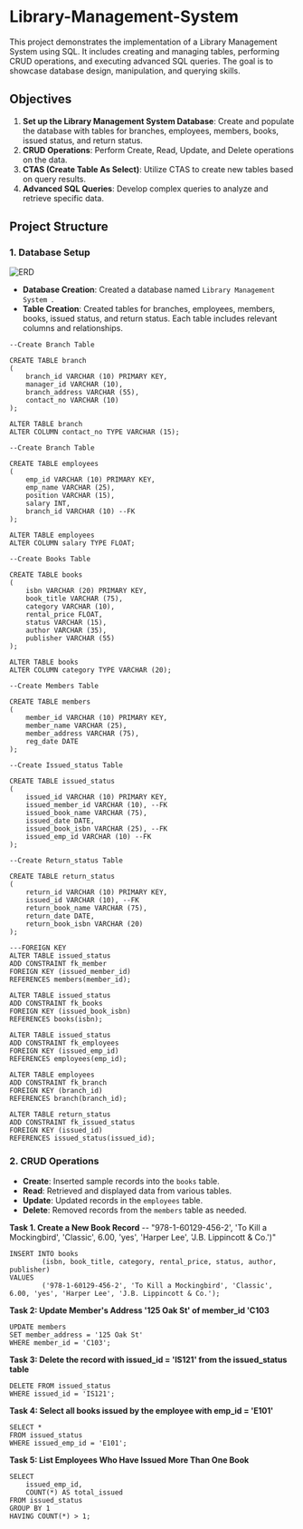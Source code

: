 # Library-Management-System

This project demonstrates the implementation of a Library Management System using SQL. It includes creating and managing tables, performing CRUD operations, and executing advanced SQL queries. The goal is to showcase database design, manipulation, and querying skills.

## Objectives

1. **Set up the Library Management System Database**: Create and populate the database with tables for branches, employees, members, books, issued status, and return status.
2. **CRUD Operations**: Perform Create, Read, Update, and Delete operations on the data.
3. **CTAS (Create Table As Select)**: Utilize CTAS to create new tables based on query results.
4. **Advanced SQL Queries**: Develop complex queries to analyze and retrieve specific data.

## Project Structure

### 1. Database Setup
![ERD](https://github.com/najirh/Library-System-Management---P2/blob/main/library_erd.png)

- **Database Creation**: Created a database named `Library Management System `.
- **Table Creation**: Created tables for branches, employees, members, books, issued status, and return status. Each table includes relevant columns and relationships.

```
--Create Branch Table

CREATE TABLE branch
(
	branch_id VARCHAR (10) PRIMARY KEY,
	manager_id VARCHAR (10),
	branch_address VARCHAR (55),
	contact_no VARCHAR (10)
);

ALTER TABLE branch
ALTER COLUMN contact_no TYPE VARCHAR (15);

--Create Branch Table

CREATE TABLE employees
(
	emp_id VARCHAR (10) PRIMARY KEY,
	emp_name VARCHAR (25),
	position VARCHAR (15),
	salary INT,
	branch_id VARCHAR (10) --FK
);

ALTER TABLE employees
ALTER COLUMN salary TYPE FLOAT;

--Create Books Table

CREATE TABLE books
(
	isbn VARCHAR (20) PRIMARY KEY,
	book_title VARCHAR (75),
	category VARCHAR (10),
	rental_price FLOAT,
	status VARCHAR (15),
	author VARCHAR (35),
	publisher VARCHAR (55)
);

ALTER TABLE books
ALTER COLUMN category TYPE VARCHAR (20);

--Create Members Table

CREATE TABLE members
(
	member_id VARCHAR (10) PRIMARY KEY,
	member_name VARCHAR (25),
	member_address VARCHAR (75),
	reg_date DATE
);

--Create Issued_status Table

CREATE TABLE issued_status
(
	issued_id VARCHAR (10) PRIMARY KEY,
	issued_member_id VARCHAR (10), --FK
	issued_book_name VARCHAR (75),
	issued_date DATE,
	issued_book_isbn VARCHAR (25), --FK
	issued_emp_id VARCHAR (10) --FK
);

--Create Return_status Table

CREATE TABLE return_status
(
	return_id VARCHAR (10) PRIMARY KEY,
	issued_id VARCHAR (10), --FK
	return_book_name VARCHAR (75),
	return_date DATE,
	return_book_isbn VARCHAR (20)
);

---FOREIGN KEY
ALTER TABLE issued_status
ADD CONSTRAINT fk_member
FOREIGN KEY (issued_member_id)
REFERENCES members(member_id);

ALTER TABLE issued_status
ADD CONSTRAINT fk_books
FOREIGN KEY (issued_book_isbn)
REFERENCES books(isbn);

ALTER TABLE issued_status
ADD CONSTRAINT fk_employees
FOREIGN KEY (issued_emp_id)
REFERENCES employees(emp_id);

ALTER TABLE employees
ADD CONSTRAINT fk_branch
FOREIGN KEY (branch_id)
REFERENCES branch(branch_id);

ALTER TABLE return_status
ADD CONSTRAINT fk_issued_status
FOREIGN KEY (issued_id)
REFERENCES issued_status(issued_id);
```

### 2. CRUD Operations

- **Create**: Inserted sample records into the `books` table.
- **Read**: Retrieved and displayed data from various tables.
- **Update**: Updated records in the `employees` table.
- **Delete**: Removed records from the `members` table as needed.

**Task 1. Create a New Book Record**
-- "978-1-60129-456-2', 'To Kill a Mockingbird', 'Classic', 6.00, 'yes', 'Harper Lee', 'J.B. Lippincott & Co.')"
```
INSERT INTO books
		(isbn, book_title, category, rental_price, status, author, publisher)
VALUES
		('978-1-60129-456-2', 'To Kill a Mockingbird', 'Classic', 6.00, 'yes', 'Harper Lee', 'J.B. Lippincott & Co.');
```

**Task 2: Update Member's Address '125 Oak St' of member_id 'C103**

```
UPDATE members
SET member_address = '125 Oak St'
WHERE member_id = 'C103';
```

**Task 3: Delete the record with issued_id = 'IS121' from the issued_status table**

```
DELETE FROM issued_status
WHERE issued_id = 'IS121';
```

**Task 4: Select all books issued by the employee with emp_id = 'E101'**

```
SELECT *
FROM issued_status
WHERE issued_emp_id = 'E101';
```

**Task 5: List Employees Who Have Issued More Than One Book**

```
SELECT 
	issued_emp_id,
	COUNT(*) AS total_issued
FROM issued_status
GROUP BY 1
HAVING COUNT(*) > 1;
```
